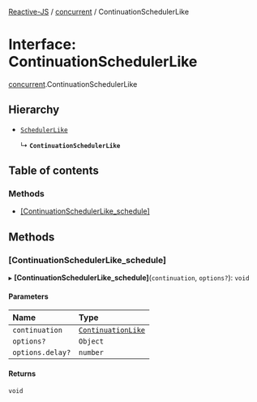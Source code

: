 [Reactive-JS](../README.md) / [concurrent](../modules/concurrent.md) / ContinuationSchedulerLike

# Interface: ContinuationSchedulerLike

[concurrent](../modules/concurrent.md).ContinuationSchedulerLike

## Hierarchy

- [`SchedulerLike`](concurrent.SchedulerLike.md)

  ↳ **`ContinuationSchedulerLike`**

## Table of contents

### Methods

- [[ContinuationSchedulerLike\_schedule]](concurrent.ContinuationSchedulerLike.md#[continuationschedulerlike_schedule])

## Methods

### [ContinuationSchedulerLike\_schedule]

▸ **[ContinuationSchedulerLike_schedule]**(`continuation`, `options?`): `void`

#### Parameters

| Name | Type |
| :------ | :------ |
| `continuation` | [`ContinuationLike`](concurrent.ContinuationLike.md) |
| `options?` | `Object` |
| `options.delay?` | `number` |

#### Returns

`void`
